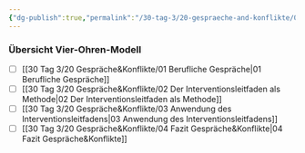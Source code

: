 ```yaml
---
{"dg-publish":true,"permalink":"/30-tag-3/20-gespraeche-and-konflikte/00-gespraeche-and-konflikte/"}
---
```


### Übersicht Vier-Ohren-Modell
- [ ] [[30 Tag 3/20 Gespräche&Konflikte/01 Berufliche Gespräche\|01 Berufliche Gespräche]]
- [ ] [[30 Tag 3/20 Gespräche&Konflikte/02 Der Interventionsleitfaden als Methode\|02 Der Interventionsleitfaden als Methode]]
- [ ] [[30 Tag 3/20 Gespräche&Konflikte/03 Anwendung des Interventionsleitfadens\|03 Anwendung des Interventionsleitfadens]]
- [ ] [[30 Tag 3/20 Gespräche&Konflikte/04 Fazit Gespräche&Konflikte\|04 Fazit Gespräche&Konflikte]]
